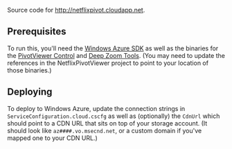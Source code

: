 Source code for <http://netflixpivot.cloudapp.net>.

Prerequisites
-------------
To run this, you'll need the [Windows Azure SDK](http://windowsazure.com/sdk) as well as the binaries for the [PivotViewer Control](http://www.silverlight.net/learn/data-networking/pivot-viewer/pivotviewer-control)
and [Deep Zoom Tools](http://seadragon.com/developer/creating-content/deep-zoom-tools/). (You may need to update the references in the NetflixPivotViewer project to point
to your location of those binaries.)

Deploying
---------
To deploy to Windows Azure, update the connection strings in `ServiceConfiguration.cloud.cscfg` as well as (optionally) the `CdnUrl` which should point to a CDN URL that
sits on top of your storage account. (It should look like `az####.vo.msecnd.net`, or a custom domain if you've mapped one to your CDN URL.)